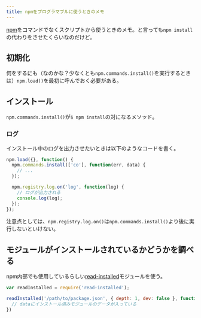 ```yaml
---
title: npmをプログラマブルに使うときのメモ
---
```

[npm](https://github.com/npm/npm)をコマンドでなくスクリプトから使うときのメモ。と言っても`npm install`の代わりをさせたくらいなのだけど。

## 初期化

何をするにも（なのかな？少なくとも`npm.commands.install()`を実行するときは）`npm.load()`を最初に呼んでおく必要がある。

## インストール

`npm.commands.install()`が`$ npm install`の対になるメソッド。

### ログ

インストール中のログを出力させたいときは以下のようなコードを書く。

```js
npm.load({}, function() {
  npm.commands.install(['co'], function(err, data) {
    // ...
  });

  npm.registry.log.on('log', function(log) {
    // ログが出力される
    console.log(log);
  });
});
```

注意点としては、`npm.registry.log.on()`は`npm.commands.install()`より後に実行しないといけない。

## モジュールがインストールされているかどうかを調べる

npm内部でも使用しているらしい[read-installed](https://github.com/npm/read-installed)モジュールを使う。

```js
var readInstalled = require('read-installed');

readInstalled('/path/to/package.json', { depth: 1, dev: false }, function(err, data) {
  // dataにインストール済みモジュールのデータが入っている
})
```
